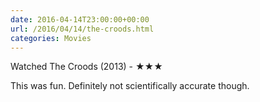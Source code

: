 ```yaml
---
date: 2016-04-14T23:00:00+00:00
url: /2016/04/14/the-croods.html
categories: Movies
---
```

Watched The Croods (2013) - ★★★

This was fun. Definitely not scientifically accurate though.


